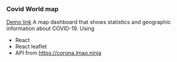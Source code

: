### Covid World map
[Demo link](http://j-nguyenn/covid-map.git)
A map dashboard that shows statistics and geographic information about COVID-19.
Using 
- React
- React leaflet
- API from https://corona.lmao.ninja


